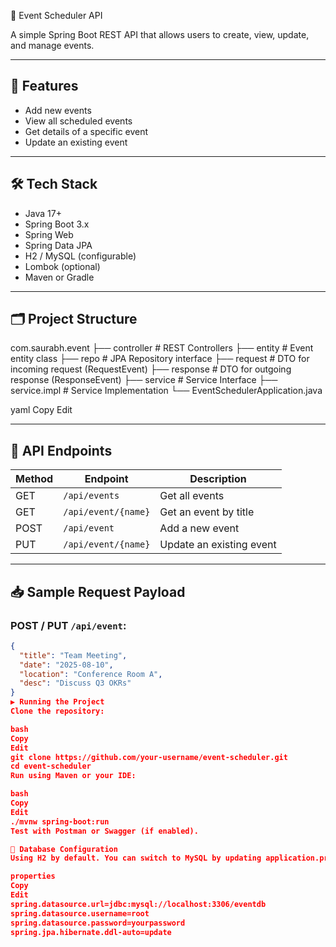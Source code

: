  📅 Event Scheduler API

A simple Spring Boot REST API that allows users to create, view, update, and manage events.

---

## 🚀 Features

- Add new events
- View all scheduled events
- Get details of a specific event
- Update an existing event

---

## 🛠️ Tech Stack

- Java 17+
- Spring Boot 3.x
- Spring Web
- Spring Data JPA
- H2 / MySQL (configurable)
- Lombok (optional)
- Maven or Gradle

---

## 🗂️ Project Structure

com.saurabh.event
├── controller # REST Controllers
├── entity # Event entity class
├── repo # JPA Repository interface
├── request # DTO for incoming request (RequestEvent)
├── response # DTO for outgoing response (ResponseEvent)
├── service # Service Interface
├── service.impl # Service Implementation
└── EventSchedulerApplication.java

yaml
Copy
Edit

---

## 🔧 API Endpoints

| Method | Endpoint            | Description                |
|--------|---------------------|----------------------------|
| GET    | `/api/events`       | Get all events             |
| GET    | `/api/event/{name}` | Get an event by title      |
| POST   | `/api/event`        | Add a new event            |
| PUT    | `/api/event/{name}` | Update an existing event   |

---

## 📥 Sample Request Payload

### POST / PUT `/api/event`:

```json
{
  "title": "Team Meeting",
  "date": "2025-08-10",
  "location": "Conference Room A",
  "desc": "Discuss Q3 OKRs"
}
▶️ Running the Project
Clone the repository:

bash
Copy
Edit
git clone https://github.com/your-username/event-scheduler.git
cd event-scheduler
Run using Maven or your IDE:

bash
Copy
Edit
./mvnw spring-boot:run
Test with Postman or Swagger (if enabled).

💾 Database Configuration
Using H2 by default. You can switch to MySQL by updating application.properties:

properties
Copy
Edit
spring.datasource.url=jdbc:mysql://localhost:3306/eventdb
spring.datasource.username=root
spring.datasource.password=yourpassword
spring.jpa.hibernate.ddl-auto=update
